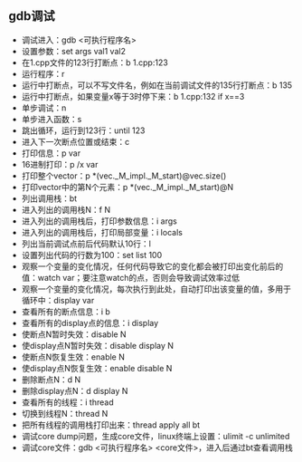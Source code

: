 ## gdb调试
+ 调试进入：gdb <可执行程序名>
+ 设置参数：set args val1 val2
+ 在1.cpp文件的123行打断点：b 1.cpp:123
+ 运行程序：r
+ 运行中打断点，可以不写文件名，例如在当前调试文件的135行打断点：b 135
+ 运行中打断点，如果变量x等于3时停下来：b 1.cpp:132 if x==3
+ 单步调试：n
+ 单步进入函数：s
+ 跳出循环，运行到123行：until 123
+ 进入下一次断点位置或结束：c
+ 打印信息：p var
+ 16进制打印：p /x var
+ 打印整个vector：p *(vec._M_impl._M_start)@vec.size()
+ 打印vector中的第N个元素：p *(vec._M_impl._M_start)@N
+ 列出调用栈：bt
+ 进入列出的调用栈N：f N
+ 进入列出的调用栈后，打印参数信息：i args
+ 进入列出的调用栈后，打印局部变量：i locals
+ 列出当前调试点前后代码默认10行：l
+ 设置列出代码的行数为100：set list 100
+ 观察一个变量的变化情况，任何代码导致它的变化都会被打印出变化前后的值：watch var；要注意watch的点，否则会导致调试效率过低
+ 观察一个变量的变化情况，每次执行到此处，自动打印出该变量的值，多用于循环中：display var
+ 查看所有的断点信息：i b
+ 查看所有的display点的信息：i display
+ 使断点N暂时失效：disable N
+ 使display点N暂时失效：disable display N
+ 使断点N恢复生效：enable N
+ 使display点N恢复生效：enable disable N
+ 删除断点N：d N
+ 删除display点N：d display N
+ 查看所有的线程：i thread
+ 切换到线程N：thread N
+ 把所有线程的调用栈打印出来：thread apply all bt
+ 调试core dump问题，生成core文件，linux终端上设置：ulimit -c unlimited
+ 调试core文件：gdb <可执行程序名> <core文件>，进入后通过bt查看调用栈